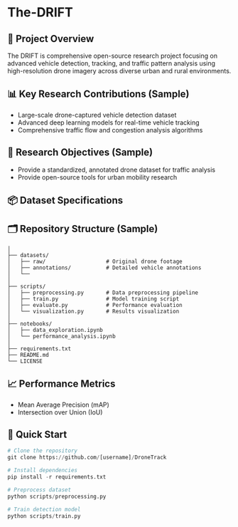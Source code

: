 # The-DRIFT

## 🚀 Project Overview
The DRIFT is comprehensive open-source research project focusing on advanced vehicle detection, tracking, and traffic pattern analysis using high-resolution drone imagery across diverse urban and rural environments.


## 📊 Key Research Contributions (Sample)

* Large-scale drone-captured vehicle detection dataset
* Advanced deep learning models for real-time vehicle tracking
* Comprehensive traffic flow and congestion analysis algorithms

## 🔬 Research Objectives (Sample)
* Provide a standardized, annotated drone dataset for traffic analysis
* Provide open-source tools for urban mobility research

## 📦 Dataset Specifications

## 🗂️ Repository Structure (Sample)

```DroneTrack/
│
├── datasets/
│   ├── raw/                   # Original drone footage
│   ├── annotations/           # Detailed vehicle annotations
│   └── 
│
├── scripts/
│   ├── preprocessing.py       # Data preprocessing pipeline
│   ├── train.py               # Model training script
│   ├── evaluate.py            # Performance evaluation
│   └── visualization.py       # Results visualization
│
├── notebooks/
│   ├── data_exploration.ipynb
│   └── performance_analysis.ipynb
│
├── requirements.txt
├── README.md
└── LICENSE
```

## 📈 Performance Metrics
* Mean Average Precision (mAP)
* Intersection over Union (IoU)


## 🚀 Quick Start 
```python
# Clone the repository
git clone https://github.com/[username]/DroneTrack

# Install dependencies
pip install -r requirements.txt

# Preprocess dataset
python scripts/preprocessing.py

# Train detection model
python scripts/train.py
```




